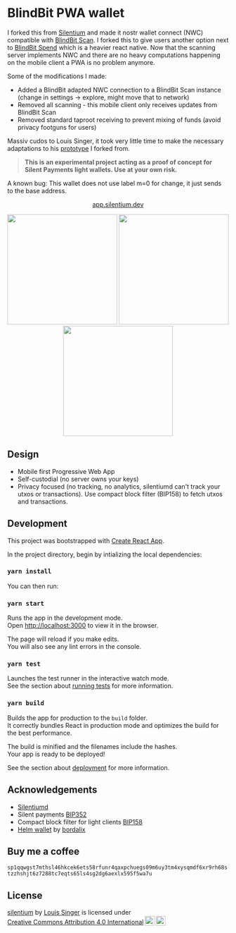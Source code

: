 # BlindBit PWA wallet

I forked this from [Silentium](github.com/louisinger/silentium) and made it nostr wallet connect (NWC) compatible with [BlindBit Scan](github.com/setavenger/blindbit-scan). I forked this to give users another option next to [BlindBit Spend](github.com/setavenger/blindbit-spend) which is a heavier react native. Now that the scanning server implements NWC and there are no heavy computations happening on the mobile client a PWA is no problem anymore. 

Some of the modifications I made:
- Added a BlindBit adapted NWC connection to a BlindBit Scan instance (change in settings -> explore, might move that to network)
- Removed all scanning - this mobile client only receives updates from BlindBit Scan
- Removed standard taproot receiving to prevent mixing of funds (avoid privacy footguns for users)

Massiv cudos to Louis Singer, it took very little time to make the necessary adaptations to his [prototype](https://github.com/louisinger/silentium) I forked from.

> **This is an experimental project acting as a proof of concept for Silent Payments light wallets. Use at your own risk.**

A known bug: This wallet does not use label m=0 for change, it just sends to the base address.

<p align="center">
    <a href="https://app.silentium.dev">app.silentium.dev</a>
</p>
<p align="center">
    <img src="./screenshots/balance.jpeg" width="250px" >
    <img src="./screenshots/receive.jpeg" width="250px" >
    <img src="./screenshots/send.jpeg" width="250px" >
</p>

## Design

- Mobile first Progressive Web App
- Self-custodial (no server owns your keys)
- Privacy focused (no tracking, no analytics, silentiumd can't track your utxos or transactions). Use compact block filter (BIP158) to fetch utxos and transactions.

## Development

This project was bootstrapped with [Create React App](https://github.com/facebook/create-react-app).

In the project directory, begin by intializing the local dependencies:

### `yarn install`

You can then run:

### `yarn start`

Runs the app in the development mode.\
Open [http://localhost:3000](http://localhost:3000) to view it in the browser.

The page will reload if you make edits.\
You will also see any lint errors in the console.

### `yarn test`

Launches the test runner in the interactive watch mode.\
See the section about [running tests](https://facebook.github.io/create-react-app/docs/running-tests) for more information.

### `yarn build`

Builds the app for production to the `build` folder.\
It correctly bundles React in production mode and optimizes the build for the best performance.

The build is minified and the filenames include the hashes.\
Your app is ready to be deployed!

See the section about [deployment](https://facebook.github.io/create-react-app/docs/deployment) for more information.

## Acknowledgements

- [Silentiumd](https://github.com/louisinger/silentiumd) 
- Silent payments [BIP352](https://github.com/bitcoin/bips/pull/1458)
- Compact block filter for light clients [BIP158](https://bips.dev/158)
- [Helm wallet](https://github.com/bordalix/helm-wallet) by [bordalix](https://github.com/bordalix)

## Buy me a coffee

`sp1qqwgst7mthsl46hkcek6ets58rfunr4qaxpchuegs09m6uy3tm4xysqmdf6xr9rh68stzzhshjt6z7288tc7eqts65ls4sg2dg6aexlx595f5wa7u`

## License

<p xmlns:cc="http://creativecommons.org/ns#" xmlns:dct="http://purl.org/dc/terms/"><a property="dct:title" rel="cc:attributionURL" href="https://github.com/louisinger/silentium">silentium</a> by <a rel="cc:attributionURL dct:creator" property="cc:attributionName" href="https://github.com/louisinger">Louis Singer</a> is licensed under <a href="https://creativecommons.org/licenses/by/4.0/?ref=chooser-v1" target="_blank" rel="license noopener noreferrer" style="display:inline-block;">Creative Commons Attribution 4.0 International<img style="height:22px!important;margin-left:3px;vertical-align:text-bottom;" src="https://mirrors.creativecommons.org/presskit/icons/cc.svg?ref=chooser-v1" alt=""><img style="height:22px!important;margin-left:3px;vertical-align:text-bottom;" src="https://mirrors.creativecommons.org/presskit/icons/by.svg?ref=chooser-v1" alt=""></a></p>
